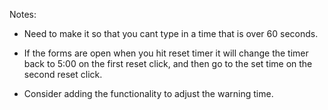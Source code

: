 Notes:

- Need to make it so that you cant type in a time that is over 60 seconds.

- If the forms are open when you hit reset timer it will change the timer back to 5:00 on the first reset click, and then go to the set time on the second reset click.

- Consider adding the functionality to adjust the warning time.

